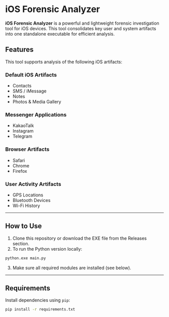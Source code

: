 
# iOS Forensic Analyzer

**iOS Forensic Analyzer** is a powerful and lightweight forensic investigation tool for iOS devices. This tool consolidates key user and system artifacts into one standalone executable for efficient analysis.

## Features

This tool supports analysis of the following iOS artifacts:

### Default iOS Artifacts
- Contacts
- SMS / iMessage
- Notes
- Photos & Media Gallery

### Messenger Applications
- KakaoTalk
- Instagram
- Telegram

### Browser Artifacts
- Safari
- Chrome
- Firefox

### User Activity Artifacts
- GPS Locations
- Bluetooth Devices
- Wi-Fi History

---

## How to Use

1. Clone this repository or download the EXE file from the Releases section.
2. To run the Python version locally:

```bash
python.exe main.py
```

3. Make sure all required modules are installed (see below).

---

## Requirements

Install dependencies using `pip`:

```bash
pip install -r requirements.txt
```
